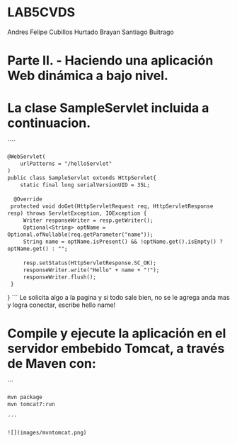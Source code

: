 # LAB5CVDS
Andres Felipe Cubillos Hurtado
Brayan Santiago Buitrago

# Parte II. - Haciendo una aplicación Web dinámica a bajo nivel.
# La clase SampleServlet incluida a continuacion.

´´´´
    
    @WebServlet(
        urlPatterns = "/helloServlet"
    )
    public class SampleServlet extends HttpServlet{
        static final long serialVersionUID = 35L;

      @Override
     protected void doGet(HttpServletRequest req, HttpServletResponse resp) throws ServletException, IOException {
         Writer responseWriter = resp.getWriter();
         Optional<String> optName = Optional.ofNullable(req.getParameter("name"));
         String name = optName.isPresent() && !optName.get().isEmpty() ? optName.get() : "";

         resp.setStatus(HttpServletResponse.SC_OK);
         responseWriter.write("Hello" + name + "!");
         responseWriter.flush();
     }
  }
´´´
   Le solicita algo a la pagina y si todo sale bien, no se le agrega anda mas y  logra conectar, escribe hello name!
   
   # Compile y ejecute la aplicación en el servidor embebido Tomcat, a través de Maven con:
   
  ´´´
    
    mvn package
    mvn tomcat7:run
 
    ´´´
    
    ![](images/mvntomcat.png)
    
